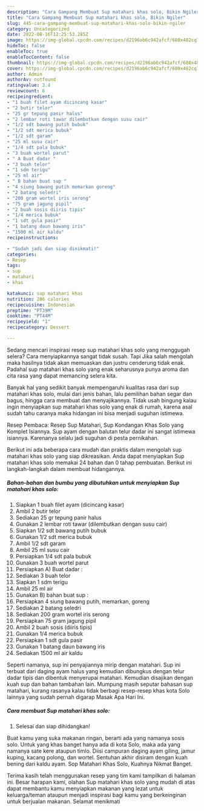 ```yaml
---
description: "Cara Gampang Membuat Sup matahari khas solo, Bikin Ngiler"
title: "Cara Gampang Membuat Sup matahari khas solo, Bikin Ngiler"
slug: 445-cara-gampang-membuat-sup-matahari-khas-solo-bikin-ngiler
category: Uncategorized
date: 2022-08-16T12:25:53.285Z
image: https://img-global.cpcdn.com/recipes/d2196ab6c942afcf/680x482cq70/sup-matahari-khas-solo-foto-resep-utama.jpg
hideToc: false
enableToc: true
enableTocContent: false
thumbnail: https://img-global.cpcdn.com/recipes/d2196ab6c942afcf/680x482cq70/sup-matahari-khas-solo-foto-resep-utama.jpg
cover: https://img-global.cpcdn.com/recipes/d2196ab6c942afcf/680x482cq70/sup-matahari-khas-solo-foto-resep-utama.jpg
author: Admin
authorAv: notfound
ratingvalue: 3.4
reviewcount: 6
recipeingredient:
- "1 buah filet ayam dicincang kasar"
- "2 butir telor"
- "25 gr tepung panir halus"
- "2 lembar roti tawar dilembutkan dengan susu cair"
- "1/2 sdt bawang putih bubuk"
- "1/2 sdt merica bubuk"
- "1/2 sdt garam"
- "25 ml susu cair"
- "1/4 sdt pala bubuk"
- "3 buah wortel parut"
- " A Buat dadar "
- "3 buah telor"
- "1 sdm terigu"
- "25 ml air"
- " B bahan buat sup "
- "4 siung bawang putih memarkan goreng"
- "2 batang seledri"
- "200 gram wortel iris serong"
- "75 gram jagung pipil"
- "2 buah sosis diiris tipis"
- "1/4 merica bubuk"
- "1 sdt gula pasir"
- "1 batang daun bawang iris"
- "1500 ml air kaldu"
recipeinstructions:

- "Sudah jadi dan siap dinikmati!"
categories:
- Resep
tags:
- sup
- matahari
- khas

katakunci: sup matahari khas 
nutrition: 286 calories
recipecuisine: Indonesian
preptime: "PT39M"
cooktime: "PT44M"
recipeyield: "1"
recipecategory: Dessert

---
```



Sedang mencari inspirasi resep sup matahari khas solo yang menggugah selera? Cara menyiapkannya sangat tidak susah. Tapi Jika salah mengolah maka hasilnya tidak akan memuaskan dan justru cenderung tidak enak. Padahal sup matahari khas solo yang enak seharusnya punya aroma dan cita rasa yang dapat memancing selera kita.


Banyak hal yang sedikit banyak mempengaruhi kualitas rasa dari sup matahari khas solo, mulai dari jenis bahan, lalu pemilihan bahan segar dan bagus, hingga cara membuat dan menyajikannya. Tidak usah bingung kalau ingin menyiapkan sup matahari khas solo yang enak di rumah, karena asal sudah tahu caranya maka hidangan ini bisa menjadi suguhan istimewa.

Resep Pembaca: Resep Sup Matahari, Sup Kondangan Khas Solo yang Komplet Isiannya. Sup ayam dengan balutan telur dadar ini sangat istimewa isiannya. Karenanya selalu jadi suguhan di pesta pernikahan.


Berikut ini ada beberapa cara mudah dan praktis dalam mengolah sup matahari khas solo yang siap dikreasikan. Anda dapat menyiapkan Sup matahari khas solo memakai 24 bahan dan 0 tahap pembuatan. Berikut ini langkah-langkah dalam membuat hidangannya.

<!--inarticleads1-->

##### Bahan-bahan dan bumbu yang dibutuhkan untuk menyiapkan Sup matahari khas solo:

1. Siapkan 1 buah filet ayam (dicincang kasar)
1. Ambil 2 butir telor
1. Sediakan 25 gr tepung panir halus
1. Gunakan 2 lembar roti tawar (dilembutkan dengan susu cair)
1. Siapkan 1/2 sdt bawang putih bubuk
1. Gunakan 1/2 sdt merica bubuk
1. Ambil 1/2 sdt garam
1. Ambil 25 ml susu cair
1. Persiapkan 1/4 sdt pala bubuk
1. Gunakan 3 buah wortel parut
1. Persiapkan  A) Buat dadar :
1. Sediakan 3 buah telor
1. Siapkan 1 sdm terigu
1. Ambil 25 ml air
1. Gunakan  B) bahan buat sup :
1. Persiapkan 4 siung bawang putih, memarkan, goreng
1. Sediakan 2 batang seledri
1. Sediakan 200 gram wortel iris serong
1. Persiapkan 75 gram jagung pipil
1. Ambil 2 buah sosis (diiris tipis)
1. Gunakan 1/4 merica bubuk
1. Persiapkan 1 sdt gula pasir
1. Gunakan 1 batang daun bawang iris
1. Sediakan 1500 ml air kaldu


Seperti namanya, sup ini penyajiannya mirip dengan matahari. Sup ini terbuat dari daging ayam halus yang kemudian dibungkus dengan telur dadar tipis dan dibentuk menyerupai matahari. Kemudian disajikan dengan kuah sup dan bahan tambahan lain. Mumpung masih seputar bahasan sup matahari, kurang rasanya kalau tidak berbagi resep-resep khas kota Solo lainnya yang sudah pernah digarap Masak Apa Hari Ini. 

<!--inarticleads2-->

##### Cara membuat Sup matahari khas solo:


1. Selesai dan siap dihidangkan!

Buat kamu yang suka makanan ringan, berarti ada yang namanya sosis solo. Untuk yang khas banget hanya ada di kota Solo, maka ada yang namanya sate kere ataupun timlo. Diisi campuran daging ayam giling, jamur kuping, kacang polong, dan wortel. Sentuhan akhir disiram dengan kuah bening dari kaldu ayam. Sop Matahari Khas Solo, Kuahnya Nikmat Banget. 

Terima kasih telah menggunakan resep yang tim kami tampilkan di halaman ini. Besar harapan kami, olahan Sup matahari khas solo yang mudah di atas dapat membantu kamu menyiapkan makanan yang lezat untuk keluarga/teman ataupun menjadi inspirasi bagi kamu yang berkeinginan untuk berjualan makanan. Selamat menikmati
